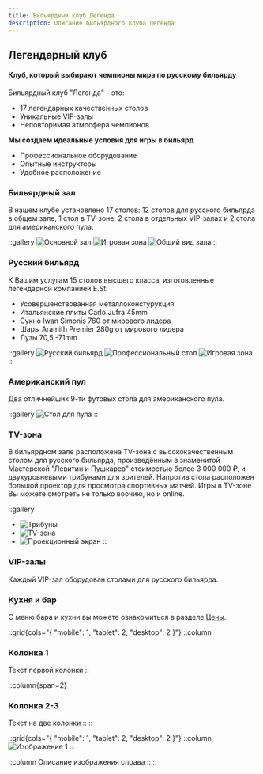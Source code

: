 ```yaml
---
title: Бильярдный клуб Легенда
description: Описание бильярдного клуба Легенда
---
```


## Легендарный клуб

#### Клуб, который выбирают чемпионы мира по русскому бильярду

Бильярдный клуб "Легенда" - это:

- 17 легендарных качественных столов
- Уникальные VIP-залы
- Неповторимая атмосфера чемпионов

**Мы создаем идеальные условия для игры в бильярд**

- Профессиональное оборудование
- Опытные инструкторы
- Удобное расположение

### Бильярдный зал

В нашем клубе установлено 17 столов: 12 столов для русского бильярда в общем зале, 1 стол в TV-зоне, 2 стола в отдельных
VIP-залах и 2 стола для американского пула.

::gallery
![Основной зал](/images/hall_1.jpg)
![Игровая зона](/images/hall_2.jpg)
![Общий вид зала](/images/hall_3.jpg)
::

### Русский бильярд

К Вашим услугам 15 столов высшего класса, изготовленные легендарной компанией E.St:

- Усовершенствованная металлоконстурукция
- Итальянские плиты Carlo Jufra 45mm
- Сукно Iwan Simonis 760 от мирового лидера
- Шары Aramith Premier 280g от мирового лидера
- Лузы 70,5 -71mm

::gallery
![Русский бильярд](/images/billiard_1.jpg)
![Профессиональный стол](/images/billiard_2.jpg)
![Игровая зона](/images/billiard_3.jpg)
::

### Американский пул

Два отличнейших 9-ти футовых стола для американского пула.

::gallery
![Стол для пула](/images/pool.jpg)
::

### TV-зона

В бильярдном зале расположена TV-зона с высококачественным столом для русского бильярда, произведённым в знаменитой
Мастерской "Левитин и Пушкарев" стоимостью более 3 000 000 ₽, и двухуровневыми трибунами для зрителей. Напротив стола
расположен большой проектор для просмотра спортивных матчей. Игры в TV-зоне Вы можете смотреть не только воочию, но и
online.

::gallery
- ![Трибуны](/images/tv_1.jpg)
- ![TV-зона](/images/tv_2.jpg)
- ![Проекционный экран](/images/tv_3.jpg)
::

### VIP-залы

Каждый VIP-зал оборудован столами для русского бильярда.

### Кухня и бар

С меню бара и кухни вы можете ознакомиться в разделе [Цены](price.html).

::grid{cols="{ \"mobile\": 1, \"tablet\": 2, \"desktop\": 2 }"}
::column
### Колонка 1
Текст первой колонки
::

::column{span=2}
### Колонка 2-3
Текст на две колонки
::
::

::grid{cols="{ \"mobile\": 1, \"tablet\": 2, \"desktop\": 2 }"}
::column
![Изображение 1](/images/tv_3.jpg)
::

::column
Описание изображения справа
::
::

